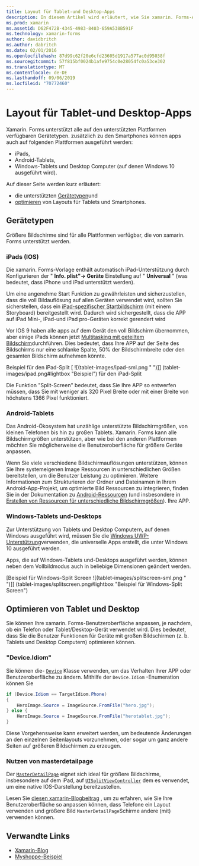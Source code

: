 ```yaml
---
title: Layout für Tablet-und Desktop-Apps
description: In diesem Artikel wird erläutert, wie Sie xamarin. Forms-Anwendungs Layouts für Tablets anstelle von Smartphones optimieren.
ms.prod: xamarin
ms.assetid: D62F472B-4345-4983-8403-659A538B591F
ms.technology: xamarin-forms
author: davidbritch
ms.author: dabritch
ms.date: 02/01/2016
ms.openlocfilehash: 87d99c62f20e6cfd23605d1917a577ac0d95038f
ms.sourcegitcommit: 57f815bf0024b1afe9754c0e28054fc0a53ce302
ms.translationtype: MT
ms.contentlocale: de-DE
ms.lasthandoff: 09/06/2019
ms.locfileid: "70772460"
---
```

# <a name="layout-for-tablet-and-desktop-apps"></a>Layout für Tablet-und Desktop-Apps

Xamarin. Forms unterstützt alle auf den unterstützten Plattformen verfügbaren Gerätetypen. zusätzlich zu den Smartphones können apps auch auf folgenden Plattformen ausgeführt werden:

- iPads,
- Android-Tablets,
- Windows-Tablets und Desktop Computer (auf denen Windows 10 ausgeführt wird).

Auf dieser Seite werden kurz erläutert:

- die unterstützten [Gerätetypen](#Device_Types)und
- [optimieren](#optimize) von Layouts für Tablets und Smartphones.

<a name="Device_Types" />

## <a name="device-types"></a>Gerätetypen

Größere Bildschirme sind für alle Plattformen verfügbar, die von xamarin. Forms unterstützt werden.

### <a name="ipads-ios"></a>iPads (IOS)

Die xamarin. Forms-Vorlage enthält automatisch iPad-Unterstützung durch Konfigurieren der " **Info. plist"-> Geräte** Einstellung auf " **Universal** " (was bedeutet, dass iPhone und iPad unterstützt werden).

Um eine angenehme Start Funktion zu gewährleisten und sicherzustellen, dass die voll Bildauflösung auf allen Geräten verwendet wird, sollten Sie sicherstellen, dass ein [iPad-spezifischer Startbildschirm](~/ios/app-fundamentals/images-icons/launch-screens.md) (mit einem Storyboard) bereitgestellt wird. Dadurch wird sichergestellt, dass die APP auf iPad Mini-, iPad-und iPad pro-Geräten korrekt gerendert wird

Vor IOS 9 haben alle apps auf dem Gerät den voll Bildschirm übernommen, aber einige iPads können jetzt [Multitasking mit geteiltem Bildschirm](~/ios/platform/multitasking.md)durchführen.
Dies bedeutet, dass Ihre APP auf der Seite des Bildschirms nur eine schlanke Spalte, 50% der Bildschirmbreite oder den gesamten Bildschirm aufnehmen könnte.

Beispiel für den iPad-Split [ ![(tablet-images/ipad-sml.png " ")]] (tablet-images/ipad.png#lightbox "Beispiel") für den iPad-Split

Die Funktion "Split-Screen" bedeutet, dass Sie Ihre APP so entwerfen müssen, dass Sie mit weniger als 320 Pixel Breite oder mit einer Breite von höchstens 1366 Pixel funktioniert.

### <a name="android-tablets"></a>Android-Tablets

Das Android-Ökosystem hat unzählige unterstützte Bildschirmgrößen, von kleinen Telefonen bis hin zu großen Tablets. Xamarin. Forms kann alle Bildschirmgrößen unterstützen, aber wie bei den anderen Plattformen möchten Sie möglicherweise die Benutzeroberfläche für größere Geräte anpassen.

Wenn Sie viele verschiedene Bildschirmauflösungen unterstützen, können Sie Ihre systemeigenen Image Ressourcen in unterschiedlichen Größen bereitstellen, um die Benutzer Leistung zu optimieren.
Weitere Informationen zum Strukturieren der Ordner und Dateinamen in Ihrem Android-App-Projekt, um optimierte Bild Ressourcen zu integrieren, finden Sie in der Dokumentation zu [Android-Ressourcen](~/android/app-fundamentals/resources-in-android/index.md) (und insbesondere in [Erstellen von Ressourcen für unterschiedliche Bildschirmgrößen](~/android/app-fundamentals/resources-in-android/resources-for-varying-screens.md)). Ihre APP.

### <a name="windows-tablets-and-desktops"></a>Windows-Tablets und-Desktops

Zur Unterstützung von Tablets und Desktop Computern, auf denen Windows ausgeführt wird, müssen Sie die [Windows UWP-Unterstützung](~/xamarin-forms/platform/windows/installation/index.md)verwenden, die universelle Apps erstellt, die unter Windows 10 ausgeführt werden.

Apps, die auf Windows-Tablets und-Desktops ausgeführt werden, können neben dem Vollbildmodus auch in beliebige Dimensionen geändert werden.

[Beispiel für Windows-Split Screen ![(tablet-images/splitscreen-sml.png " ")]] (tablet-images/splitscreen.png#lightbox "Beispiel für Windows-Split Screen")

<a name="optimize" />

## <a name="optimizing-for-tablet-and-desktop"></a>Optimieren von Tablet und Desktop

Sie können Ihre xamarin. Forms-Benutzeroberfläche anpassen, je nachdem, ob ein Telefon oder Tablet/Desktop-Gerät verwendet wird. Dies bedeutet, dass Sie die Benutzer Funktionen für Geräte mit großen Bildschirmen (z. b. Tablets und Desktop Computern) optimieren können.

### <a name="deviceidiom"></a>"Device.Idiom"

Sie können die- [`Device`](~/xamarin-forms/platform/device.md) Klasse verwenden, um das Verhalten Ihrer APP oder Benutzeroberfläche zu ändern. Mithilfe der `Device.Idiom` -Enumeration können Sie

```csharp
if (Device.Idiom == TargetIdiom.Phone)
{
    HeroImage.Source = ImageSource.FromFile("hero.jpg");
} else {
    HeroImage.Source = ImageSource.FromFile("herotablet.jpg");
}
```

Diese Vorgehensweise kann erweitert werden, um bedeutende Änderungen an den einzelnen Seitenlayouts vorzunehmen, oder sogar um ganz andere Seiten auf größeren Bildschirmen zu erzeugen.

### <a name="leveraging-masterdetailpage"></a>Nutzen von masterdetailpage

Der [`MasterDetailPage`](xref:Xamarin.Forms.MasterDetailPage) eignet sich ideal für größere Bildschirme, insbesondere auf dem iPad, auf [`UISplitViewController`](xref:UIKit.UISplitViewController) dem es verwendet, um eine native IOS-Darstellung bereitzustellen.

Lesen Sie [diesen xamarin-Blogbeitrag](https://blog.xamarin.com/bringing-xamarin-forms-apps-to-tablets/) , um zu erfahren, wie Sie Ihre Benutzeroberfläche so anpassen können, dass Telefone ein Layout verwenden und größere Bild `MasterDetailPage`Schirme andere (mit) verwenden können.

## <a name="related-links"></a>Verwandte Links

- [Xamarin-Blog](https://blog.xamarin.com/bringing-xamarin-forms-apps-to-tablets/)
- [Myshoppe-Beispiel](https://github.com/jamesmontemagno/myshoppe)

